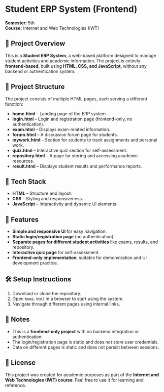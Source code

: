 # Student ERP System (Frontend)  
**Semester:** 5th  
**Course:** Internet and Web Technologies (IWT)  

## 📌 Project Overview  
This is a **Student ERP System**, a web-based platform designed to manage student activities and academic information. The project is entirely **frontend-based**, built using **HTML, CSS, and JavaScript**, without any backend or authentication system.  

## 📂 Project Structure  
The project consists of multiple HTML pages, each serving a different function:  

- **home.html** – Landing page of the ERP system.  
- **login.html** – Login and registration page (frontend-only, no authentication).  
- **exam.html** – Displays exam-related information.  
- **forum.html** – A discussion forum page for students.  
- **mywork.html** – Section for students to track assignments and personal work.  
- **quiz.html** – Interactive quiz section for self-assessment.  
- **repository.html** – A page for storing and accessing academic resources.  
- **result.html** – Displays student results and performance reports.  

## 🎨 Tech Stack  
- **HTML** – Structure and layout.  
- **CSS** – Styling and responsiveness.  
- **JavaScript** – Interactivity and dynamic UI elements.  

## 🚀 Features  
- **Simple and responsive UI** for easy navigation.  
- **Static login/registration page** (no authentication).  
- **Separate pages for different student activities** like exams, results, and repository.  
- **Interactive quiz page** for self-assessment.  
- **Frontend-only implementation**, suitable for demonstration and UI development practice.  

## 🛠 Setup Instructions  
1. Download or clone the repository.  
2. Open `home.html` in a browser to start using the system.  
3. Navigate through different pages using internal links.  

## 📌 Notes  
- This is a **frontend-only project** with no backend integration or authentication.  
- The login/registration page is static and does not store user credentials.  
- Data on different pages is static and does not persist between sessions.  

## 📜 License  
This project was created for academic purposes as part of the **Internet and Web Technologies (IWT) course**. Feel free to use it for learning and reference.  

